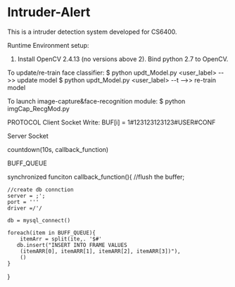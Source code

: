 # Intruder-Alert

This is a intruder detection system developed for CS6400.

Runtime Environment setup:

1. Install OpenCV 2.4.13 (no versions above 2). Bind python 2.7 to OpenCV.




To update/re-train face classifier:
$ python updt_Model.py <user_label> 				-->> update model
$ python updt_Model.py <user_label> --t 			-->> re-train model

To launch image-capture&face-recognition module:
$ python imgCap_RecgMod.py



PROTOCOL
Client Socket Write: BUF[i] = 1#123123123123#USER#CONF


Server Socket

countdown(10s, callback_function)




BUFF_QUEUE


synchronized
funciton callback_function(){
    //flush the buffer; 
    
    
    //create db connction
    server = ;';
    port = '''
    driver =/'/
    
    db = mysql_connect()
    
    foreach(item in BUFF_QUEUE){
        itemArr = split(ite,. '$#'
       db.insert("INSERT INTO FRAME VALUES
        (itemARR[0], itemARR[1], itemARR[2], itemARR[3])"),
        ()       
    }
 

}
